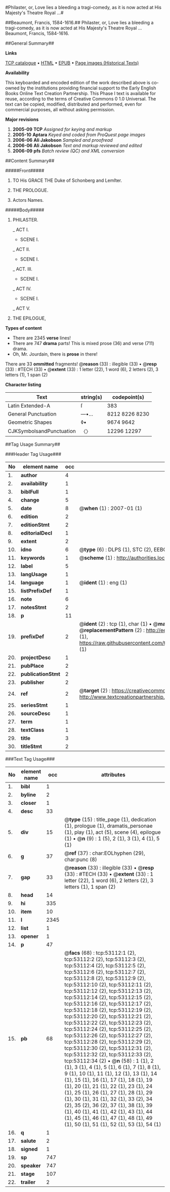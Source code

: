 #Philaster, or, Love lies a bleeding a tragi-comedy, as it is now acted at His Majesty's Theatre Royal ...#

##Beaumont, Francis, 1584-1616.##
Philaster, or, Love lies a bleeding a tragi-comedy, as it is now acted at His Majesty's Theatre Royal ...
Beaumont, Francis, 1584-1616.

##General Summary##

**Links**

[TCP catalogue](http://www.ota.ox.ac.uk/tcp/)  • 
[HTML](http://tei.it.ox.ac.uk/tcp/Texts-HTML/free/A27/A27196.html)  • 
[EPUB](http://tei.it.ox.ac.uk/tcp/Texts-EPUB/free/A27/A27196.epub) • 
[Page images (Historical Texts)](https://data.historicaltexts.jisc.ac.uk/view?pubId=eebo-12047528e&pageId=eebo-12047528e-53112-1)

**Availability**

This keyboarded and encoded edition of the
	       work described above is co-owned by the institutions
	       providing financial support to the Early English Books
	       Online Text Creation Partnership. This Phase I text is
	       available for reuse, according to the terms of Creative
	       Commons 0 1.0 Universal. The text can be copied,
	       modified, distributed and performed, even for
	       commercial purposes, all without asking permission.

**Major revisions**

1. __2005-09__ __TCP__ *Assigned for keying and markup*
1. __2005-10__ __Aptara__ *Keyed and coded from ProQuest page images*
1. __2006-06__ __Ali Jakobson__ *Sampled and proofread*
1. __2006-06__ __Ali Jakobson__ *Text and markup reviewed and edited*
1. __2006-09__ __pfs__ *Batch review (QC) and XML conversion*

##Content Summary##

#####Front#####

1. TO
His GRACE
THE
Duke of Schonberg and Lemſter.

1. THE
PROLOGUE.

1. Actors Names.

#####Body#####

1. PHILASTER.

    _ ACT I.

      *  SCENE I.

    _ ACT II.

      * SCENE I.

    _ ACT. III.

      * SCENE I.

    _ ACT IV.

      * SCENE I.

    _ ACT V.

1. THE EPILOGUE,

**Types of content**

  * There are 2345 **verse** lines!
  * There are 747 **drama** parts! This is mixed prose (36) and verse (711) drama.
  * Oh, Mr. Jourdain, there is **prose** in there!

There are 33 **ommitted** fragments! 
 @__reason__ (33) : illegible (33)  •  @__resp__ (33) : #TECH (33)  •  @__extent__ (33) : 1 letter (22), 1 word (6), 2 letters (2), 3 letters (1), 1 span (2)

**Character listing**


|Text|string(s)|codepoint(s)|
|---|---|---|
|Latin Extended-A|ſ|383|
|General Punctuation|—•…|8212 8226 8230|
|Geometric Shapes|◊▪|9674 9642|
|CJKSymbolsandPunctuation|〈〉|12296 12297|

##Tag Usage Summary##

###Header Tag Usage###

|No|element name|occ|attributes|
|---|---|---|---|
|1.|__author__|4||
|2.|__availability__|1||
|3.|__biblFull__|1||
|4.|__change__|5||
|5.|__date__|8| @__when__ (1) : 2007-01 (1)|
|6.|__edition__|2||
|7.|__editionStmt__|2||
|8.|__editorialDecl__|1||
|9.|__extent__|2||
|10.|__idno__|6| @__type__ (6) : DLPS (1), STC (2), EEBO-CITATION (1), OCLC (1), VID (1)|
|11.|__keywords__|1| @__scheme__ (1) : http://authorities.loc.gov/ (1)|
|12.|__label__|5||
|13.|__langUsage__|1||
|14.|__language__|1| @__ident__ (1) : eng (1)|
|15.|__listPrefixDef__|1||
|16.|__note__|6||
|17.|__notesStmt__|2||
|18.|__p__|11||
|19.|__prefixDef__|2| @__ident__ (2) : tcp (1), char (1)  •  @__matchPattern__ (2) : ([0-9\-]+):([0-9IVX]+) (1), (.+) (1)  •  @__replacementPattern__ (2) : http://eebo.chadwyck.com/downloadtiff?vid=$1&page=$2 (1), https://raw.githubusercontent.com/textcreationpartnership/Texts/master/tcpchars.xml#$1 (1)|
|20.|__projectDesc__|1||
|21.|__pubPlace__|2||
|22.|__publicationStmt__|2||
|23.|__publisher__|2||
|24.|__ref__|2| @__target__ (2) : https://creativecommons.org/publicdomain/zero/1.0/ (1), http://www.textcreationpartnership.org/docs/. (1)|
|25.|__seriesStmt__|1||
|26.|__sourceDesc__|1||
|27.|__term__|1||
|28.|__textClass__|1||
|29.|__title__|3||
|30.|__titleStmt__|2||


###Text Tag Usage###

|No|element name|occ|attributes|
|---|---|---|---|
|1.|__bibl__|1||
|2.|__byline__|2||
|3.|__closer__|1||
|4.|__desc__|33||
|5.|__div__|15| @__type__ (15) : title_page (1), dedication (1), prologue (1), dramatis_personae (1), play (1), act (5), scene (4), epilogue (1)  •  @__n__ (9) : 1 (5), 2 (1), 3 (1), 4 (1), 5 (1)|
|6.|__g__|37| @__ref__ (37) : char:EOLhyphen (29), char:punc (8)|
|7.|__gap__|33| @__reason__ (33) : illegible (33)  •  @__resp__ (33) : #TECH (33)  •  @__extent__ (33) : 1 letter (22), 1 word (6), 2 letters (2), 3 letters (1), 1 span (2)|
|8.|__head__|14||
|9.|__hi__|335||
|10.|__item__|10||
|11.|__l__|2345||
|12.|__list__|1||
|13.|__opener__|1||
|14.|__p__|47||
|15.|__pb__|68| @__facs__ (68) : tcp:53112:1 (2), tcp:53112:2 (2), tcp:53112:3 (2), tcp:53112:4 (2), tcp:53112:5 (2), tcp:53112:6 (2), tcp:53112:7 (2), tcp:53112:8 (2), tcp:53112:9 (2), tcp:53112:10 (2), tcp:53112:11 (2), tcp:53112:12 (2), tcp:53112:13 (2), tcp:53112:14 (2), tcp:53112:15 (2), tcp:53112:16 (2), tcp:53112:17 (2), tcp:53112:18 (2), tcp:53112:19 (2), tcp:53112:20 (2), tcp:53112:21 (2), tcp:53112:22 (2), tcp:53112:23 (2), tcp:53112:24 (2), tcp:53112:25 (2), tcp:53112:26 (2), tcp:53112:27 (2), tcp:53112:28 (2), tcp:53112:29 (2), tcp:53112:30 (2), tcp:53112:31 (2), tcp:53112:32 (2), tcp:53112:33 (2), tcp:53112:34 (2)  •  @__n__ (58) : 1 (1), 2 (1), 3 (1), 4 (1), 5 (1), 6 (1), 7 (1), 8 (1), 9 (1), 10 (1), 11 (1), 12 (1), 13 (1), 14 (1), 15 (1), 16 (1), 17 (1), 18 (1), 19 (1), 20 (1), 21 (1), 22 (1), 23 (1), 24 (1), 25 (1), 26 (1), 27 (1), 28 (1), 29 (1), 30 (1), 31 (1), 32 (1), 33 (2), 34 (2), 35 (2), 36 (2), 37 (1), 38 (1), 39 (1), 40 (1), 41 (1), 42 (1), 43 (1), 44 (1), 45 (1), 46 (1), 47 (1), 48 (1), 49 (1), 50 (1), 51 (1), 52 (1), 53 (1), 54 (1)|
|16.|__q__|1||
|17.|__salute__|2||
|18.|__signed__|1||
|19.|__sp__|747||
|20.|__speaker__|747||
|21.|__stage__|107||
|22.|__trailer__|2||

